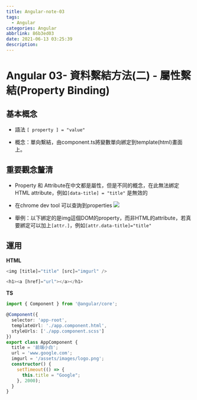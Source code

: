 ```yaml
---
title: Angular-note-03
tags:
  - Angular
categories: Angular
abbrlink: 86b3ed03
date: 2021-06-13 03:25:39
description:
---
```

# Angular 03- 資料繫結方法(二) - 屬性繫結(Property Binding)
**基本概念**
---
* 語法 `[ property ] = "value"`

* 概念：單向繫結，由component.ts將變數單向綁定到template(html)畫面上。

**重要觀念釐清**
---
* Property 和 Attribute在中文都是屬性，但是不同的概念，在此無法綁定HTML attribute，例如```[data-title] = "title"``` 是無效的

* 在chrome dev tool 可以查詢到properties
![](https://i.imgur.com/RPL5IdX.jpg)

* 舉例：以下綁定的是img這個DOM的property，而非HTML的attribute，若真要綁定可以加上`[attr.]`，例如`[attr.data-title]="title"`

**運用**
---
**HTML**
```typescript
<img [title]="title" [src]="imgurl" />

<h1><a [href]="url"></a></h1>
```
**TS**
```typescript
import { Component } from '@angular/core';

@Component({
  selector: 'app-root',
  templateUrl: './app.component.html',
  styleUrls: ['./app.component.scss']
})
export class AppComponent {
  title = '前端小白';
  url = 'www.google.com';
  imgurl = '/assets/images/logo.png';
  constructor() {
    setTimeout(() => {
      this.title = "Google";
    }, 2000);
  }
}
```